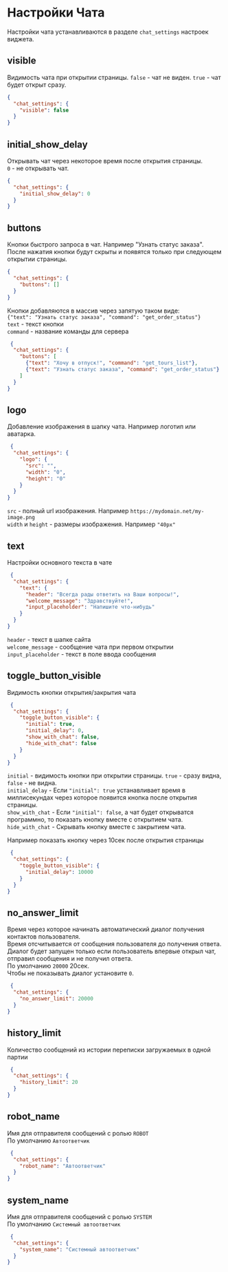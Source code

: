 # Настройки Чата

Настройки чата устанавливаются в разделе `chat_settings` настроек виджета.

## visible

Видимость чата при открытии страницы.
`false` - чат не виден. `true` - чат будет открыт сразу.

```json
{
  "chat_settings": {
    "visible": false
  }  
}
```

## initial_show_delay

Открывать чат через некоторое время после открытия страницы.  
`0` - не открывать чат.

```json
{
  "chat_settings": {
    "initial_show_delay": 0
  }  
}
```

## buttons

Кнопки быстрого запроса в чат. Например "Узнать статус заказа". После нажатия кнопки будут скрыты и появятся только при следующем открытии страницы.

```json
{
  "chat_settings": {
    "buttons": []
  }  
}
```
Кнопки добавляются в массив через запятую таком виде:  
`{"text": "Узнать статус заказа", "command": "get_order_status"}`  
`text` - текст кнопки  
`command` - название команды для сервера

```json
 {
  "chat_settings": {
    "buttons": [
      {"text": "Хочу в отпуск!", "command": "get_tours_list"},
      {"text": "Узнать статус заказа", "command": "get_order_status"}
    ]
  }  
}
```

## logo

Добавление изображения в шапку чата. Например логотип или аватарка.

```json
 {
  "chat_settings": {
    "logo": {
      "src": "",
      "width": "0",
      "height": "0"
    }
  }  
}
```
`src` - полный url изображения. Например `https://mydomain.net/my-image.png`  
`width` и `height` - размеры изображения. Например `"40px"`
 
## text

Настройки основного текста в чате

```json
 {
  "chat_settings": {
    "text": {
      "header": "Всегда рады ответить на Ваши вопросы!",
      "welcome_message": "Здравствуйте!",
      "input_placeholder": "Напишите что-нибудь"
    }
  }  
}
```

`header` - текст в шапке сайта  
`welcome_message` - сообщение чата при первом открытии  
`input_placeholder` - текст в поле ввода сообщения  

## toggle_button_visible

Видимость кнопки открытия/закрытия чата

```json
 {
  "chat_settings": {
    "toggle_button_visible": {
      "initial": true,
      "initial_delay": 0,
      "show_with_chat": false,
      "hide_with_chat": false
    }
  }  
}
```

`initial` - видимость кнопки при открытии страницы. `true` - сразу видна, `false` - не видна.  
`initial_delay` - Если `"initial": true` устанавливает время в миллисекундах через которое появится кнопка после открытия страницы.  
`show_with_chat` - Если `"initial": false`, а чат будет открыватся программно, то показать кнопку вместе с открытием чата.   
`hide_with_chat` - Скрывать кнопку вместе с закрытием чата. 

Например показать кнопку через 10сек после открытия страницы  

```json
 {
  "chat_settings": {
    "toggle_button_visible": {
      "initial_delay": 10000
    }
  }  
}
```

## no_answer_limit

Время через которое начинать автоматический диалог получения контактов пользователя.  
Время отсчитывается от сообщения пользователя до получения ответа.   
Диалог будет запущен только если пользователь впервые открыл чат, отправил сообщения и не получил ответа.   
По умолчанию `20000` 20сек.  
Чтобы не показывать диалог установите `0`.

```json
 {
  "chat_settings": {
    "no_answer_limit": 20000
  }  
}
```

## history_limit

Количество сообщений из истории переписки загружаемых в одной партии

```json
 {
  "chat_settings": {
    "history_limit": 20
  }  
}
```
## robot_name

Имя для отправителя сообщений с ролью `ROBOT`  
По умолчанию `Автоответчик`

```json
 {
  "chat_settings": {
    "robot_name": "Автоответчик"
  }  
}
```

## system_name

Имя для отправителя сообщений с ролью `SYSTEM`  
По умолчанию `Системный автоответчик`

```json
 {
  "chat_settings": {
    "system_name": "Системный автоответчик"
  }  
}
```
